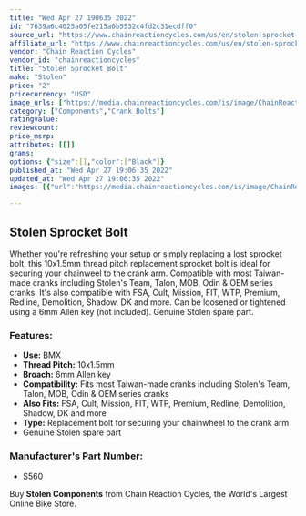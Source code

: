 ```yaml
---
title: "Wed Apr 27 190635 2022"
id: "7639a6c4025a05fe215a0b5532c4fd2c31ecdff0"
source_url: "https://www.chainreactioncycles.com/us/en/stolen-sprocket-bolt/rp-prod204764"
affiliate_url: "https://www.chainreactioncycles.com/us/en/stolen-sprocket-bolt/rp-prod204764"
vendor: "Chain Reaction Cycles"
vendor_id: "chainreactioncycles"
title: "Stolen Sprocket Bolt"
make: "Stolen"
price: "2"
pricecurrency: "USD"
image_urls: ["https://media.chainreactioncycles.com/is/image/ChainReactionCycles/prod204764_Black_NE_01?wid=500&hei=505"]
category: ["Components","Crank Bolts"]
ratingvalue: 
reviewcount: 
price_msrp: 
attributes: [[]]
grams: 
options: {"size":[],"color":["Black"]}
published_at: "Wed Apr 27 19:06:35 2022"
updated_at: "Wed Apr 27 19:06:35 2022"
images: [{"url":"https://media.chainreactioncycles.com/is/image/ChainReactionCycles/prod204764_Black_NE_01?wid=500&hei=505","path":"full/81608e53cac0512c11359414e68583bfa0ef63fb.jpg","checksum":"d7600cc61f04b4f503c0f140be192eec","status":"downloaded"}]

---
```

<h2 class="from-description-field">Stolen Sprocket Bolt</h2>
<p>Whether you're refreshing your setup or simply replacing a lost sprocket bolt, this 10x1.5mm thread pitch replacement sprocket bolt is ideal for securing your chainweel to the crank arm. Compatible with most Taiwan-made cranks including Stolen's Team, Talon, MOB, Odin & OEM series cranks. It's also compatible with FSA, Cult, Mission, FIT, WTP, Premium, Redline, Demolition, Shadow, DK and more. Can be loosened or tightened using a 6mm Allen key (not included). Genuine Stolen spare part.</p>

<h3>Features:</h3>
<ul>
                  <li><strong>Use:</strong> BMX</li>
	              <li><strong>Thread Pitch:</strong> 10x1.5mm</li>
	              <li><strong>Broach:</strong> 6mm Allen key</li>
	              <li><strong>Compatibility:</strong> Fits most Taiwan-made cranks including Stolen's Team, Talon, MOB, Odin & OEM  series cranks</li>
	              <li><strong>Also Fits:</strong> FSA, Cult, Mission, FIT, WTP, Premium, Redline, Demolition, Shadow, DK and more</li>
	              <li><strong>Type:</strong> Replacement bolt for securing your chainwheel to the crank arm</li>
	              <li>Genuine Stolen spare part</li>
</ul>


<h3>Manufacturer's Part Number:</h3>
<ul>
      <li>S560</li>
</ul>

<p class="from-description-field">Buy <strong>Stolen Components</strong> from Chain Reaction Cycles, the World's Largest Online Bike Store.</p>
